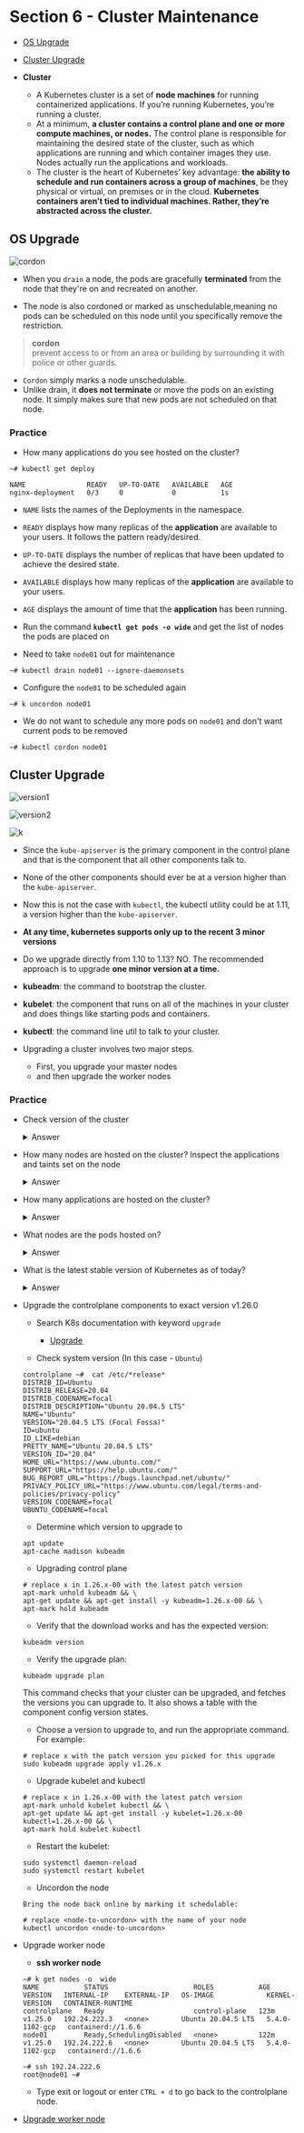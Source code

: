 # Section 6 - Cluster Maintenance
- [OS Upgrade](#OS-Upgrade)  
- [Cluster Upgrade](#Cluster-Upgrade)  

- **Cluster**
    - A Kubernetes cluster is a set of **node machines** for running containerized applications. If you’re running Kubernetes, you’re running a cluster.
    - At a minimum, **a cluster contains a control plane and one or more compute machines, or nodes.** The control plane is responsible for maintaining the desired state of the cluster, such as which applications are running and which container images they use. Nodes actually run the applications and workloads.
    - The cluster is the heart of Kubernetes’ key advantage: **the ability to schedule and run containers across a group of machines**, be they physical or virtual, on premises or in the cloud. **Kubernetes containers aren’t tied to individual machines. Rather, they’re abstracted across the cluster.**

## OS Upgrade
![cordon](https://github.com/kodekloudhub/certified-kubernetes-administrator-course/blob/master/images/drain.PNG)

- When you `drain` a node, the pods are gracefully **terminated** from the node that they're on and recreated on another.

- The node is also cordoned or marked as unschedulable,meaning no pods can be scheduled on this node until you specifically remove the restriction.

> **cordon**  
> prevent access to or from an area or building by surrounding it with police or other guards.


- `Cordon` simply marks a node unschedulable.
- Unlike drain, it **does not terminate** or move the pods on an existing node. It simply makes sure that new pods are not scheduled on that node.

### Practice
- How many applications do you see hosted on the cluster?

```console
~# kubectl get deploy
```

```
NAME               READY   UP-TO-DATE   AVAILABLE   AGE
nginx-deployment   0/3     0            0           1s
```

- `NAME` lists the names of the Deployments in the namespace.
- `READY` displays how many replicas of the **application** are available to your users. It follows the pattern ready/desired.
- `UP-TO-DATE` displays the number of replicas that have been updated to achieve the desired state.
- `AVAILABLE` displays how many replicas of the **application** are available to your users.
- `AGE` displays the amount of time that the **application** has been running.

- Run the command **`kubectl get pods -o wide`** and get the list of nodes the pods are placed on

- Need to take `node01` out for maintenance

```console
~# kubectl drain node01 --ignore-daemonsets
```

- Configure the `node01` to be scheduled again

```console
~# k uncordon node01
```

- We do not want to schedule any more pods on `node01` and don't want current pods to be removed
```console
~# kubectl cordon node01 
```

## Cluster Upgrade

![version1](https://github.com/kodekloudhub/certified-kubernetes-administrator-course/blob/master/images/kgn.PNG)

![version2](https://github.com/kodekloudhub/certified-kubernetes-administrator-course/blob/master/images/mmp.PNG)

![k](https://github.com/kodekloudhub/certified-kubernetes-administrator-course/blob/master/images/up2.PNG)

- Since the `kube-apiserver` is the primary component in the control plane and that is the component that all other components talk to.

- None of the other components should ever be at a version higher than the `kube-apiserver`.

- Now this is not the case with `kubectl`, the kubectl utility could be at 1.11, a version higher than the `kube-apiserver`.

- **At any time, kubernetes supports only up to the recent 3 minor versions**

- Do we upgrade directly from 1.10 to 1.13?  NO. The recommended approach is to upgrade **one minor version at a time.**

<!--
kubeadm: 클러스터를 부트스트랩하는 명령이다.

부스트랩 : " 입력 장치에서 프로그램의 나머지 부분을 도입할 수 있도록 하는 몇 가지 초기 지침을 통해 프로그램을 컴퓨터에 로드하는 기술이다."

저희 환경에서 부트스트랩은 쿠버네티스 클러스터를 초기화하는데 진행하는 절차로 보시면 될 것 같습니다. 컨테이너로 서비스를 위한 환경을 구성하기 위해 클러스터가 구성될 수 있도록 init과 join을 수행해 컨테이너 실행환경을  준비합니다.

kubelet: 클러스터의 모든 머신에서 실행되는 파드와 컨테이너 시작과 같은 작업을 수행하는 컴포넌트이다.

kubectl: 클러스터와 통신하기 위한 커맨드 라인 유틸리티이다.
-->

- **kubeadm**: the command to bootstrap the cluster.

- **kubelet**: the component that runs on all of the machines in your cluster and does things like starting pods and containers.

- **kubectl**: the command line util to talk to your cluster.

- Upgrading a cluster involves two major steps.
    - First, you upgrade your master nodes
    - and then upgrade the worker nodes

### Practice

- Check version of the cluster
  <details>
  <summary>Answer</summary>

  ```console
  ~# k get nodes
    NAME           STATUS   ROLES           AGE   VERSION
    controlplane   Ready    control-plane   93m   v1.25.0
    node01         Ready    <none>          92m   v1.25.0
  ```
  </details>
  
- How many nodes are hosted on the cluster? Inspect the applications and taints set on the node

  <details>
  <summary>Answer</summary>

  ```console
  ~# k describe node | grep Taints
  Taints:      <none>
  Taints:      <none>
  ```
  </details>
  
- How many applications are hosted on the cluster?

  <details>
  <summary>Answer</summary>

  ```console
  ~#  k get deploy
    NAME   READY   UP-TO-DATE   AVAILABLE   AGE
    blue   5/5     5            5           9m
  ```

  </details>

- What nodes are the pods hosted on?

  <details>
  <summary>Answer</summary>

  ```console
  ~# kubectl get pods -o wide
    NAME                    READY   STATUS    RESTARTS   AGE   IP           NODE           NOMINATED NODE   READINESS GATES
    blue-5db6db69f7-5c5sf   1/1     Running   0          16m   10.244.0.5   controlplane   <none>           <none>
    blue-5db6db69f7-896np   1/1     Running   0          16m   10.244.1.3   node01         <none>           <none>
    blue-5db6db69f7-9vfwq   1/1     Running   0          16m   10.244.1.4   node01         <none>           <none>
    blue-5db6db69f7-pv4rc   1/1     Running   0          16m   10.244.1.2   node01         <none>           <none>
    blue-5db6db69f7-r59wh   1/1     Running   0          16m   10.244.0.4   controlplane   <none>           <none>

  ~#  k describe pod | grep Node:
    Node:             controlplane/192.24.71.12
    Node:             node01/192.24.71.3
    Node:             node01/192.24.71.3
    Node:             node01/192.24.71.3
    Node:             controlplane/192.24.71.12
  ```
  </details>

- What is the latest stable version of Kubernetes as of today?

  <details>
  <summary>Answer</summary>

  ```console
  ~# kubeadm upgrade plan 
  ```

  </details>
  

- Upgrade the controlplane components to exact version v1.26.0

    - Search K8s documentation with keyword `upgrade`
        - [Upgrade](https://kubernetes.io/docs/tasks/administer-cluster/kubeadm/kubeadm-upgrade/)

    - Check system version (In this case - `Ubuntu`)

    ```console
    controlplane ~#  cat /etc/*release*
    DISTRIB_ID=Ubuntu
    DISTRIB_RELEASE=20.04
    DISTRIB_CODENAME=focal
    DISTRIB_DESCRIPTION="Ubuntu 20.04.5 LTS"
    NAME="Ubuntu"
    VERSION="20.04.5 LTS (Focal Fossa)"
    ID=ubuntu
    ID_LIKE=debian
    PRETTY_NAME="Ubuntu 20.04.5 LTS"
    VERSION_ID="20.04"
    HOME_URL="https://www.ubuntu.com/"
    SUPPORT_URL="https://help.ubuntu.com/"
    BUG_REPORT_URL="https://bugs.launchpad.net/ubuntu/"
    PRIVACY_POLICY_URL="https://www.ubuntu.com/legal/terms-and-policies/privacy-policy"
    VERSION_CODENAME=focal
    UBUNTU_CODENAME=focal
    ```

    - Determine which version to upgrade to
    ```console
    apt update
    apt-cache madison kubeadm
    ```

    - Upgrading control plane
    ```
    # replace x in 1.26.x-00 with the latest patch version
    apt-mark unhold kubeadm && \
    apt-get update && apt-get install -y kubeadm=1.26.x-00 && \
    apt-mark hold kubeadm
    ```

    - Verify that the download works and has the expected version:
    ```console
    kubeadm version
    ```
    - Verify the upgrade plan:
    ```console
    kubeadm upgrade plan
    ```
    This command checks that your cluster can be upgraded, and fetches the versions you can upgrade to. It also shows a table with the component config version states.


    - Choose a version to upgrade to, and run the appropriate command. For example:
    ```console
    # replace x with the patch version you picked for this upgrade
    sudo kubeadm upgrade apply v1.26.x
    ```

    - Upgrade kubelet and kubectl
    ```
    # replace x in 1.26.x-00 with the latest patch version
    apt-mark unhold kubelet kubectl && \
    apt-get update && apt-get install -y kubelet=1.26.x-00 kubectl=1.26.x-00 && \
    apt-mark hold kubelet kubectl
    ```

    - Restart the kubelet:
    ```console
    sudo systemctl daemon-reload
    sudo systemctl restart kubelet
    ```

    - Uncordon the node
    ```console
    Bring the node back online by marking it schedulable:

    # replace <node-to-uncordon> with the name of your node
    kubectl uncordon <node-to-uncordon>
    ```    

- Upgrade worker node
    - **ssh worker node**
    
    ```console
    ~# k get nodes -o  wide
    NAME           STATUS                     ROLES           AGE    VERSION   INTERNAL-IP    EXTERNAL-IP   OS-IMAGE             KERNEL-VERSION   CONTAINER-RUNTIME
    controlplane   Ready                      control-plane   123m   v1.25.0   192.24.222.3   <none>        Ubuntu 20.04.5 LTS   5.4.0-1102-gcp   containerd://1.6.6
    node01         Ready,SchedulingDisabled   <none>          122m   v1.25.0   192.24.222.6   <none>        Ubuntu 20.04.5 LTS   5.4.0-1102-gcp   containerd://1.6.6

    ~# ssh 192.24.222.6
    root@node01 ~#  
    ```

    - Type exit or logout or enter `CTRL + d` to go back to the controlplane node.

- [Upgrade worker node](https://kubernetes.io/docs/tasks/administer-cluster/kubeadm/upgrading-linux-nodes)

<!--
This will upgrade Kubernetes controlplane node.

- kubeadm upgrade apply v1.26.0

This will update the kubelet with the version 1.26.0.

- apt-get install kubelet=1.26.0-00 

On the node01 node, run the following commands:
If you are on the controlplane node, run ssh node01 to log in to the node01.

This will update the package lists from the software repository.

- apt-get update

This will install the kubeadm version 1.26.0.

- apt-get install kubeadm=1.26.0-00

This will upgrade the node01 configuration.

- kubeadm upgrade node

This will update the kubelet with the version 1.26.0.

- apt-get install kubelet=1.26.0-00 

-->